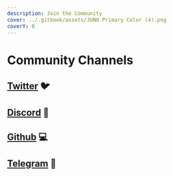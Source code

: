 ```yaml
---
description: Join the Community
cover: ../.gitbook/assets/JUNO Primary Color (4).png
coverY: 0
---
```


# Community Channels

## [Twitter](https://twitter.com/JunoNetwork) 🐦

## [Discord](https://discord.gg/QcWPfK4gJ2) 💬

## [Github](https://github.com/CosmosContracts) 💻

## [Telegram](https://t.me/joinchat/R7QKD0ltosphNWNk) 💬
